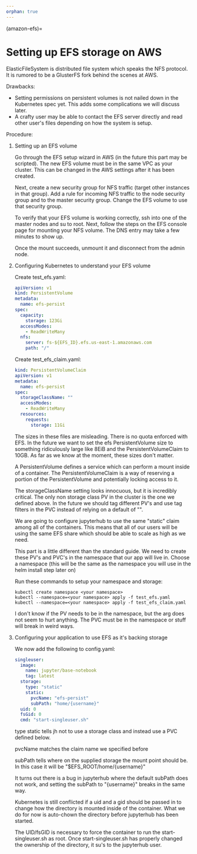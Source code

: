 ```yaml
---
orphan: true
---
```


(amazon-efs)=

# Setting up EFS storage on AWS

ElasticFileSystem is distributed file system which speaks the NFS protocol. It is rumored to be a GlusterFS fork behind the scenes at AWS.

Drawbacks:

- Setting permissions on persistent volumes is not nailed down in the Kubernetes spec yet. This adds some complications we will discuss later.
- A crafty user may be able to contact the EFS server directly and read other user's files depending on how the system is setup.

Procedure:

1. Setting up an EFS volume

   Go through the EFS setup wizard in AWS (in the future this part may be scripted). The new EFS volume must be in
   the same VPC as your cluster. This can be changed in the AWS settings after it has been created.

   Next, create a new security group for NFS traffic (target other instances in that group). Add a rule for incoming NFS traffic to the node security group and to the master security group. Change the EFS volume to use that security group.

   To verify that your EFS volume is working correctly, ssh into one of the master nodes and su to root. Next,
   follow the steps on the EFS console page for mounting your NFS volume. The DNS entry may take a few minutes to show up.

   Once the mount succeeds, unmount it and disconnect from the admin node.

2. Configuring Kubernetes to understand your EFS volume

   Create test_efs.yaml:

   ```yaml
   apiVersion: v1
   kind: PersistentVolume
   metadata:
     name: efs-persist
   spec:
     capacity:
       storage: 123Gi
     accessModes:
       - ReadWriteMany
     nfs:
       server: fs-${EFS_ID}.efs.us-east-1.amazonaws.com
       path: "/"
   ```

   Create test_efs_claim.yaml:

   ```yaml
   kind: PersistentVolumeClaim
   apiVersion: v1
   metadata:
     name: efs-persist
   spec:
     storageClassName: ""
     accessModes:
       - ReadWriteMany
     resources:
       requests:
         storage: 11Gi
   ```

   The sizes in these files are misleading. There is no quota enforced with EFS. In the
   future we want to set the efs PersistentVolume size to something ridiculously large
   like 8EiB and the PersistentVolumeClaim to 10GB. As far as we know at the moment, these sizes don't matter.

   A PersistentVolume defines a service which can perform a mount inside of a container. The
   PersistentVolumeClaim is a way of reserving a portion of the PersistentVolume and potentially
   locking access to it.

   The storageClassName setting looks innocuous, but it is incredibly critical. The only non storage
   class PV in the cluster is the one we defined above. In the future we should tag different PV's
   and use tag filters in the PVC instead of relying on a default of "".

   We are going to configure jupyterhub to use the same "static" claim among all of the containers. This
   means that all of our users will be using the same EFS share which should be able to scale as high as we need.

   This part is a little different than the standard guide. We need to create these PV's and PVC's in the
   namespace that our app will live in. Choose a namespace (this will be the same as the namespace you will
   use in the helm install step later on)

   Run these commands to setup your namespace and storage:

   ```
   kubectl create namespace <your namespace>
   kubectl --namespace=<your namespace> apply -f test_efs.yaml
   kubectl --namespace=<your namespace> apply -f test_efs_claim.yaml
   ```

   I don't know if the PV needs to be in the namespace, but the arg does not seem to hurt anything. The PVC must be in the namespace or stuff will break in weird ways.

3. Configuring your application to use EFS as it's backing storage

   We now add the following to config.yaml:

   ```yaml
   singleuser:
     image:
       name: jupyter/base-notebook
       tag: latest
     storage:
       type: "static"
       static:
         pvcName: "efs-persist"
         subPath: "home/{username}"
     uid: 0
     fsGid: 0
     cmd: "start-singleuser.sh"
   ```

   type static tells jh not to use a storage class and instead use a PVC defined below.

   pvcName matches the claim name we specified before

   subPath tells where on the supplied storage the mount point should be. In this case it will
   be "$EFS_ROOT/home/{username}"

   It turns out there is a bug in jupyterhub where the default subPath does not work, and setting the
   subPath to "{username}" breaks in the same way.

   Kubernetes is still conflicted if a uid and a gid should be passed in to change how the directory is mounted
   inside of the container. What we do for now is auto-chown the directory before jupyterhub has been started.

   The UID/fsGID is necessary to force the container to run the start-singleuser.sh as root. Once
   start-singleuser.sh has properly changed the ownership of the directory, it su's to the jupyterhub user.
